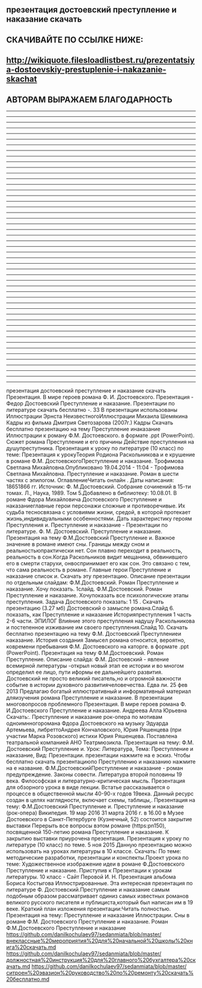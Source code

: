 презентация достоевский преступление и наказание скачать
--------------------------------------------------
СКАЧИВАЙТЕ ПО ССЫЛКЕ НИЖЕ:
--------------------------------------------------
http://wikiquote.filesloadlistbest.ru/prezentatsiya-dostoevskiy-prestuplenie-i-nakazanie-skachat
--------------------------------------------------
АВТОРАМ ВЫРАЖАЕМ БЛАГОДАРНОСТЬ
--------------------------------------------------
--------------------------------------------------
--------------------------------------------------
--------------------------------------------------
--------------------------------------------------
--------------------------------------------------
--------------------------------------------------
--------------------------------------------------
--------------------------------------------------
--------------------------------------------------
--------------------------------------------------
--------------------------------------------------
--------------------------------------------------
--------------------------------------------------
--------------------------------------------------
--------------------------------------------------
--------------------------------------------------
--------------------------------------------------
--------------------------------------------------
--------------------------------------------------
--------------------------------------------------
--------------------------------------------------
--------------------------------------------------
--------------------------------------------------
--------------------------------------------------
--------------------------------------------------
--------------------------------------------------
--------------------------------------------------
--------------------------------------------------
--------------------------------------------------
--------------------------------------------------
--------------------------------------------------
--------------------------------------------------
--------------------------------------------------
--------------------------------------------------
--------------------------------------------------
--------------------------------------------------
--------------------------------------------------
--------------------------------------------------
--------------------------------------------------
--------------------------------------------------
--------------------------------------------------
--------------------------------------------------
--------------------------------------------------
--------------------------------------------------
--------------------------------------------------
--------------------------------------------------
--------------------------------------------------
--------------------------------------------------
--------------------------------------------------
презентация достоевский преступление и наказание скачать Презентация. В мире героев романа Ф. И. Достоевского. Презентация - Федор Достоевский Преступление и наказание. Презентации по литературе скачать бесплатно -. 33 В презентации использованы Иллюстрации Эрнста НеизвестногоИллюстрации Михаила Шемякина Кадры из фильма Дмитрия Светозарова (2007г.) Кадры  Скачать бесплатно презентацию на тему Преступление инаказание Иллюстрации к роману Ф.М. Достоевского. в формате .ppt (PowerPoint). Сюжет романа Преступление и его причины Действие преступления на душупреступника. Презентация к уроку по литературе (10 класс) по теме: Презентация к урокуТеория Родиона Раскольникова и е крушение в романе Ф.М. ДостоевскогоПреступление и наказание. Трофимова Светлана Михайловна.Опубликовано 19.04.2014 - 11:04 - Трофимова Светлана Михайловна. Преступление и наказание. Роман в шести частях с эпилогом. ОглавлениеЧитать онлайн . Даты написания: 18651866 гг. Источник: Ф. М.Достоевский. Собрание сочинений в 15-ти томах. Л., Наука, 1989. Том 5.Добавлено в библиотеку: 10.08.01. В романе Фдора Михайловича Достоевского Преступление и наказаниеглавные герои  персонажи сложные и противоречивые. Их судьба тесносвязана с условиями жизни, средой, в которой протекает жизнь,индивидуальными особенностями. Дать характеристику героям Преступления и. Преступление и наказание - Презентации по литературе. Ф. М. Достоевский. Преступление и наказание. Презентация на тему Ф.М.Достоевский Преступление и. Важное значение в романе имеют сны. Границы между сном и реальностьюпрактически нет. Сон плавно переходит в реальность, реальность в сон.Когда Раскольников видит мещанина, обвинившего его в смерти старухи, онвоспринимает его как сон. Это связано с тем, что сама реальность в романе. Главные герои Преступление и наказание  список и. Скачать эту презентацию. Описание презентации по отдельным слайдам: Ф.М.Достоевский. Роман Преступление и наказание. Хочу показать. 1слайд. Ф.М.Достоевский. Роман Преступление и наказание. Хочупоказать все психологические этапы преступления. Задача Достоевского показать:
1  15 . Скачать презентацию (3.27 мб)  Достоевский о замысле романа.Слайд 6. показать, как  Преступление и наказание Историяпреступления 1 часть 2-6 части. ЭПИЛОГ Влияние этого преступления надушу Раскольникова и постепенное изживание им своего преступления.Слайд 10. Скачать бесплатно презентацию на тему Ф.М. Достоевский Преступлениеи наказание. История создания Замысел романа относится, вероятно, ковремени пребывания Ф.М. Достоевского на каторге. в формате .ppt (PowerPoint). Презентация на тему Ф.М.Достоевский. Роман Преступление. Описание слайда: Ф.М. Достоевский - явление всемирной литературы -открыл новый этап ее истории и во многом определил ее лицо, пути иформы ее дальнейшего развития. Достоевский не просто великий писатель,но и огромной важности событие в истории духовного развитиячеловечества. Едва ли. 25 фев 2013  Предлагаю богатый иллюстративный и информативный материал дляизучения романа Преступление и наказание. В презентации многовопросов проблемного  Презентация. В мире героев романа Ф. И.Достоевского Преступление и наказание. Андреева Алла Юрьевна Скачать:. Преступление и наказание  рок-опера по мотивам одноимнногоромана Фдора Достоевского на музыку Эдуарда Артемьева, либреттоАндрея Кончаловского, Юрия Ряшенцева (при участии Марка Розовского) истихи Юрия Ряшенцева. Поставлена театральной компанией АНО Театрмюзикла. Презентация на тему: Ф.М. Достоевский Преступление и. Урок: Литература, Тема: Преступление и наказание, Вид: Презентации. презентации нажмите на е эскиз. Чтобы бесплатно скачать презентациюпо Преступлению и наказанию нажмите на е название.  Ф.М.ДостоевскийПреступление и наказание - роман  предупреждение. Законы совести. Литература второй половины 19 века. Философская и литературно-критическая мысль. Презентация для обзорного урока в виде лекции. Встатье рассказывается о процессе в общественной мысли 40-90-х годов 19века. Данный ресурс создан в целях наглядности, включает схемы, таблицы,. Презентация на тему: Ф.М.Достоевский Преступление и. Преступление и наказание (рок-опера)  Википедия. 19 мар 2016  31 марта 2016 г. в 16.00 в Музее Достоевского в Санкт-Петербурге (Кузнечный, 52) состоится закрытие выставки Перерыть все вопросы вэтом романе (https:pn150), посвященной 150-летию романа Преступление и наказание. К закрытию выставки приурочена презентация. Презентация к уроку по литературе (10 класс) по теме. 5 ноя 2015  Данную презентацию можно использовать на уроках литературы в 10 классе.  Скачать:  По теме: методические разработки, презентации и конспекты.Проект урока по теме: Художественное изображение идеи в романе Ф.Достоевского Преступление и наказание. Приступив к
Презентации к урокам литературы. 10 класс - Сайт Перовой И. Н. Презентация альбома Бориса Костыгова Иллюстрированные. Эта интересная презентация по литературе Ф. Достоевский.Преступление и наказание самым подобным образом рассматривает одиниз самых известных романов великого русского писателя и публициста,который был написан им в 19 веке. Краткий план изложения презентации:Читать полностью. Презентация на тему: Преступление и наказание Иллюстрации. Сны в романе Ф.М. Достоевского Преступление и наказание. Роман Ф.М.Достоевского Преступление и наказание
https://github.com/danilkochulaev97/sedanmiata/blob/master/внеклассные%20мероприятия%20для%20начальной%20школы%20книга%20скачать.md
https://github.com/danilkochulaev97/sedanmiata/blob/master/должностная%20инструкция%20для%20главного%20бухгалтера%20скачать.md
https://github.com/danilkochulaev97/sedanmiata/blob/master/ситроен%20эвазион%20руководство%20по%20ремонту%20скачать%20бесплатно.md